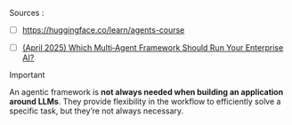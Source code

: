 

Sources : 

- [ ] https://huggingface.co/learn/agents-course
- [ ] [(April 2025) Which Multi‑Agent Framework Should Run Your Enterprise AI?](https://medium.com/@mpuig/which-multi-agent-framework-should-run-your-enterprise-ai-abdc8e09ad89)



> [!IMPORTANT]
An agentic framework is **not always needed when building an application around LLMs**. They provide flexibility in the workflow to efficiently solve a specific task, but they’re not always necessary.




